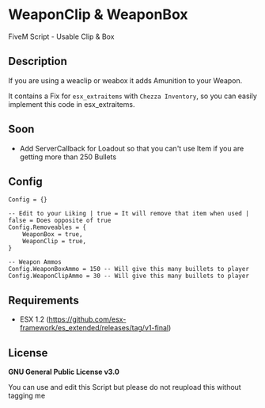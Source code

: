 # WeaponClip & WeaponBox
FiveM Script - Usable Clip & Box

## Description
If you are using a weaclip or weabox it adds Amunition to your Weapon.

It contains a Fix for `esx_extraitems` with `Chezza Inventory`, so you can easily implement this code in esx_extraitems.

## Soon
* Add ServerCallback for Loadout so that you can't use Item if you are getting more than 250 Bullets

## Config
```
Config = {}

-- Edit to your Liking | true = It will remove that item when used | false = Does opposite of true
Config.Removeables = {
	WeaponBox = true,
	WeaponClip = true,
}

-- Weapon Ammos
Config.WeaponBoxAmmo = 150 -- Will give this many buillets to player
Config.WeaponClipAmmo = 30 -- Will give this many buillets to player
```

## Requirements
* ESX 1.2 (https://github.com/esx-framework/es_extended/releases/tag/v1-final)

## License
**GNU General Public License v3.0**

You can use and edit this Script but please do not reupload this without tagging me
